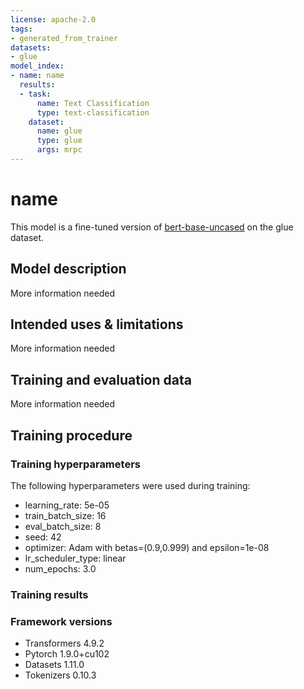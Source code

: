 ```yaml
---
license: apache-2.0
tags:
- generated_from_trainer
datasets:
- glue
model_index:
- name: name
  results:
  - task:
      name: Text Classification
      type: text-classification
    dataset:
      name: glue
      type: glue
      args: mrpc
---
```


<!-- This model card has been generated automatically according to the information the Trainer had access to. You
should probably proofread and complete it, then remove this comment. -->

# name

This model is a fine-tuned version of [bert-base-uncased](https://huggingface.co/bert-base-uncased) on the glue dataset.

## Model description

More information needed

## Intended uses & limitations

More information needed

## Training and evaluation data

More information needed

## Training procedure

### Training hyperparameters

The following hyperparameters were used during training:
- learning_rate: 5e-05
- train_batch_size: 16
- eval_batch_size: 8
- seed: 42
- optimizer: Adam with betas=(0.9,0.999) and epsilon=1e-08
- lr_scheduler_type: linear
- num_epochs: 3.0

### Training results



### Framework versions

- Transformers 4.9.2
- Pytorch 1.9.0+cu102
- Datasets 1.11.0
- Tokenizers 0.10.3
